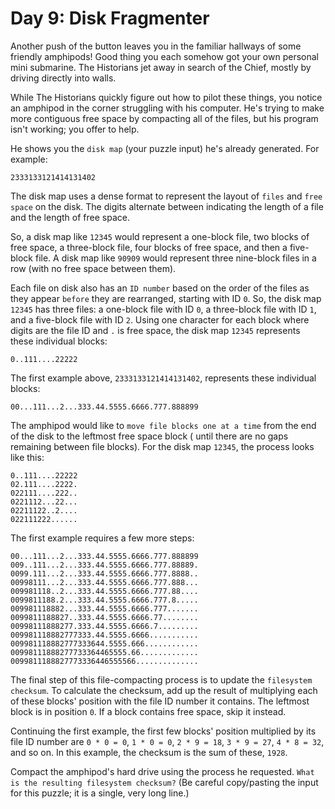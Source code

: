 # Day 9: Disk Fragmenter

Another push of the button leaves you in the familiar hallways of some friendly amphipods! Good thing you each somehow
got your own personal mini submarine. The Historians jet away in search of the Chief, mostly by driving directly into
walls.

While The Historians quickly figure out how to pilot these things, you notice an amphipod in the corner struggling with
his computer. He's trying to make more contiguous free space by compacting all of the files, but his program isn't
working; you offer to help.

He shows you the `disk map` (your puzzle input) he's already generated. For example:

```2333133121414131402```

The disk map uses a dense format to represent the layout of `files` and `free space` on the disk. The digits alternate
between indicating the length of a file and the length of free space.

So, a disk map like `12345` would represent a one-block file, two blocks of free space, a three-block file, four blocks
of free space, and then a five-block file. A disk map like `90909` would represent three nine-block files in a row (with
no free space between them).

Each file on disk also has an `ID number` based on the order of the files as they appear `before` they are rearranged,
starting with ID `0`. So, the disk map `12345` has three files: a one-block file with ID `0`, a three-block file with ID
`1`, and a five-block file with ID `2`. Using one character for each block where digits are the file ID and `.` is free
space, the disk map `12345` represents these individual blocks:

```0..111....22222```

The first example above, `2333133121414131402`, represents these individual blocks:

```00...111...2...333.44.5555.6666.777.888899```

The amphipod would like to `move file blocks one at a time` from the end of the disk to the leftmost free space block (
until there are no gaps remaining between file blocks). For the disk map `12345`, the process looks like this:

```text
0..111....22222
02.111....2222.
022111....222..
0221112...22...
02211122..2....
022111222......
```

The first example requires a few more steps:

```text
00...111...2...333.44.5555.6666.777.888899
009..111...2...333.44.5555.6666.777.88889.
0099.111...2...333.44.5555.6666.777.8888..
00998111...2...333.44.5555.6666.777.888...
009981118..2...333.44.5555.6666.777.88....
0099811188.2...333.44.5555.6666.777.8.....
009981118882...333.44.5555.6666.777.......
0099811188827..333.44.5555.6666.77........
00998111888277.333.44.5555.6666.7.........
009981118882777333.44.5555.6666...........
009981118882777333644.5555.666............
00998111888277733364465555.66.............
0099811188827773336446555566..............
```

The final step of this file-compacting process is to update the `filesystem checksum`. To calculate the checksum, add up
the result of multiplying each of these blocks' position with the file ID number it contains. The leftmost block is in
position `0`. If a block contains free space, skip it instead.

Continuing the first example, the first few blocks' position multiplied by its file ID number are `0 * 0 = 0`,
`1 * 0 = 0`, `2 * 9 = 18`, `3 * 9 = 27`, `4 * 8 = 32`, and so on. In this example, the checksum is the sum of these,
`1928`.

Compact the amphipod's hard drive using the process he requested. `What is the resulting filesystem checksum?` (Be
careful copy/pasting the input for this puzzle; it is a single, very long line.)
